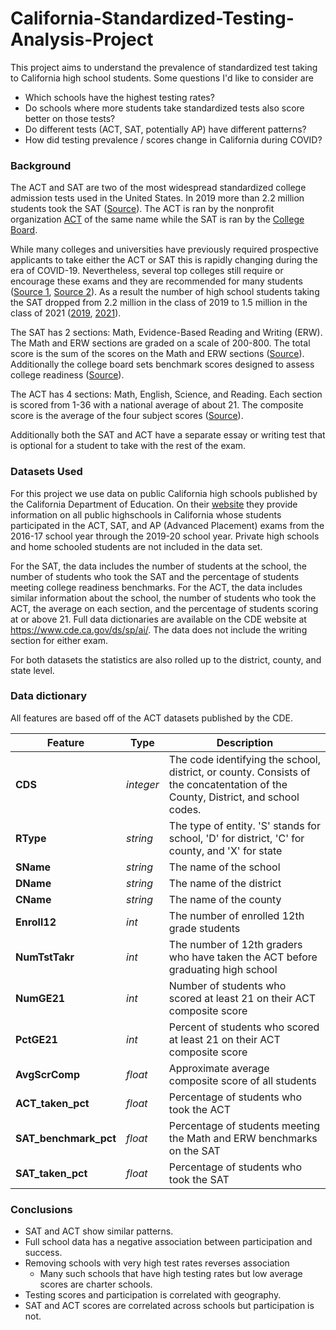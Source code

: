 # California-Standardized-Testing-Analysis-Project

This project aims to understand the prevalence of standardized test taking to California high school students. Some questions I'd like to consider are 
* Which schools have the highest testing rates?
* Do schools where more students take standardized tests also score better on those tests?
* Do different tests (ACT, SAT, potentially AP) have different patterns?
* How did testing prevalence / scores change in California during COVID?

### Background
The ACT and SAT are two of the most widespread standardized college admission tests used in the United States. 
In 2019 more than 2.2 million students took the SAT ([Source](https://reports.collegeboard.org/pdf/2019-total-group-sat-suite-assessments-annual-report.pdf#page=3&zoom=100,-142,731)).
The ACT is ran by the nonprofit organization [ACT](https://www.act.org/content/act/en/about-act.html) of the same name while the SAT is ran by the [College Board](https://www.collegeboard.org/).

While many colleges and universities have previously required prospective applicants to take either the ACT or SAT this is rapidly changing during the era of COVID-19. 
Nevertheless, several top colleges still require or encourage these exams and they are recommended for many students ([Source 1](https://www.cbsnews.com/news/act-and-sat-no-longer-required-college-admissions/), [Source 2](https://supertutortv.com/college/where-sat-is-required-what-colleges-are-and-arent-test-optional-for-the-class-of-2022/)).
As a result the number of high school students taking the SAT dropped from 2.2 million in the class of 2019 to 1.5 million in the class of 2021 ([2019](https://reports.collegeboard.org/pdf/2019-total-group-sat-suite-assessments-annual-report.pdf#page=3&zoom=100,-142,731), [2021](https://reports.collegeboard.org/pdf/2021-total-group-sat-suite-assessments-annual-report.pdf)).

The SAT has 2 sections: Math, Evidence-Based Reading and Writing (ERW). 
The Math and ERW sections are graded on a scale of 200-800.
The total score is the sum of the scores on the Math and ERW sections ([Source](https://collegereadiness.collegeboard.org/sat/scores/understanding-scores/interpreting)). 
Additionally the college board sets benchmark scores designed to assess college readiness ([Source](https://collegereadiness.collegeboard.org/about/scores/benchmarks)).

The ACT has 4 sections: Math, English, Science, and Reading.
Each section is scored from 1-36 with a national average of about 21.
The composite score is the average of the four subject scores ([Source](https://www.princetonreview.com/college-advice/good-act-scores)).

Additionally both the SAT and ACT have a separate essay or writing test that is optional for a student to take with the rest of the exam.

### Datasets Used

For this project we use data on public California high schools published by the California Department of Education. 
On their [website](https://www.cde.ca.gov/ds/sp/ai/) they provide information on all public highschools in California whose students participated in the ACT, SAT, and AP (Advanced Placement) exams from the 2016-17 school year through the 2019-20 school year.
Private high schools and home schooled students are not included in the data set.

For the SAT, the data includes the number of students at the school, the number of students who took the SAT and the percentage of students meeting college readiness benchmarks.
For the ACT, the data includes similar information about the school, the number of students who took the ACT, the average on each section, and the percentage of students scoring at or above 21. 
Full data dictionaries are available on the CDE website at https://www.cde.ca.gov/ds/sp/ai/.
The data does not include the writing section for either exam.

For both datasets the statistics are also rolled up to the district, county, and state level.

### Data dictionary
All features are based off of the ACT datasets published by the CDE.

|Feature|Type|Description|
|---|---|---|
|**CDS**|*integer*|The code identifying the school, district, or county. Consists of the concatentation of the County, District, and school codes.| 
|**RType**|*string*|The type of entity. 'S' stands for school, 'D' for district, 'C' for county, and 'X' for state|
|**SName**|*string*|The name of the school|
|**DName**|*string*|The name of the district|
|**CName**|*string*|The name of the county|
|**Enroll12**|*int*|The number of enrolled 12th grade students|
|**NumTstTakr**|*int*|The number of 12th graders who have taken the ACT before graduating high school|
|**NumGE21**|*int*|Number of students who scored at least 21 on their ACT composite score|
|**PctGE21**|*int*|Percent of students who scored at least 21 on their ACT composite score|
|**AvgScrComp**|*float*|Approximate average composite score of all students|
|**ACT_taken_pct**|*float*|Percentage of students who took the ACT|
|**SAT_benchmark_pct**|*float*|Percentage of students meeting the Math and ERW benchmarks on the SAT|
|**SAT_taken_pct**|*float*|Percentage of students who took the SAT|

### Conclusions
* SAT and ACT show similar patterns.
* Full school data has a negative association between participation and success.
* Removing schools with very high test rates reverses association
    * Many such schools that have high testing rates but low average scores are charter schools.
* Testing scores and participation is correlated with geography.
* SAT and ACT scores are correlated across schools but participation is not.